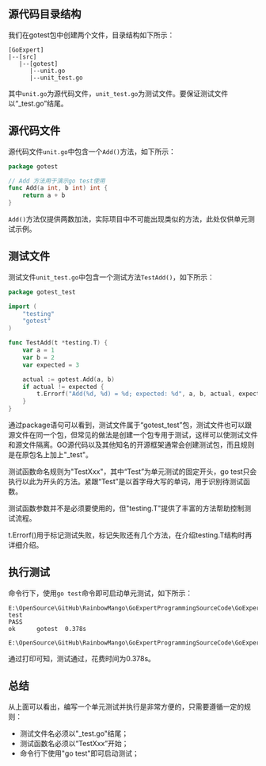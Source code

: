 ## 源代码目录结构
我们在gotest包中创建两个文件，目录结构如下所示：

```
[GoExpert]
|--[src]
   |--[gotest]
      |--unit.go
      |--unit_test.go
```
其中`unit.go`为源代码文件，`unit_test.go`为测试文件。要保证测试文件以“_test.go”结尾。

## 源代码文件
源代码文件`unit.go`中包含一个`Add()`方法，如下所示：
```go
package gotest

// Add 方法用于演示go test使用
func Add(a int, b int) int {
    return a + b
}

```
`Add()`方法仅提供两数加法，实际项目中不可能出现类似的方法，此处仅供单元测试示例。

## 测试文件
测试文件`unit_test.go`中包含一个测试方法`TestAdd()`，如下所示：
```go
package gotest_test

import (
    "testing"
    "gotest"
)

func TestAdd(t *testing.T) {
    var a = 1
    var b = 2
    var expected = 3

    actual := gotest.Add(a, b)
    if actual != expected {
        t.Errorf("Add(%d, %d) = %d; expected: %d", a, b, actual, expected)
    }
}

```
通过package语句可以看到，测试文件属于“gotest_test”包，测试文件也可以跟源文件在同一个包，但常见的做法是创建一个包专用于测试，这样可以使测试文件和源文件隔离。GO源代码以及其他知名的开源框架通常会创建测试包，而且规则是在原包名上加上"_test"。

测试函数命名规则为"TestXxx"，其中“Test”为单元测试的固定开头，go test只会执行以此为开头的方法。紧跟“Test”是以首字母大写的单词，用于识别待测试函数。

测试函数参数并不是必须要使用的，但"testing.T"提供了丰富的方法帮助控制测试流程。

t.Errorf()用于标记测试失败，标记失败还有几个方法，在介绍testing.T结构时再详细介绍。

## 执行测试
命令行下，使用`go test`命令即可启动单元测试，如下所示：
```
E:\OpenSource\GitHub\RainbowMango\GoExpertProgrammingSourceCode\GoExpert\src\gotest>go test
PASS
ok      gotest  0.378s

E:\OpenSource\GitHub\RainbowMango\GoExpertProgrammingSourceCode\GoExpert\src\gotest>

```
通过打印可知，测试通过，花费时间为0.378s。

## 总结
从上面可以看出，编写一个单元测试并执行是非常方便的，只需要遵循一定的规则：
* 测试文件名必须以"_test.go"结尾；
* 测试函数名必须以“TestXxx”开始；
* 命令行下使用"go test"即可启动测试；